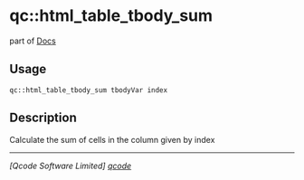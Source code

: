 qc::html_table_tbody_sum
========================

part of [Docs](.)

Usage
-----
`qc::html_table_tbody_sum tbodyVar index`

Description
-----------
Calculate the sum of cells in the column given by index

----------------------------------
*[Qcode Software Limited] [qcode]*

[qcode]: http://www.qcode.co.uk "Qcode Software"